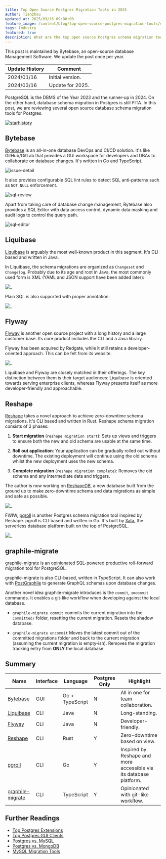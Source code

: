 ```yaml
---
title: Top Open Source Postgres Migration Tools in 2025
author: Tianzhou
updated_at: 2025/03/16 09:00:00
feature_image: /content/blog/top-open-source-postgres-migration-tools/cover.webp
tags: Industry
featured: true
description: What are the top open source Postgres schema migration tools.
---
```


<HintBlock type="info">

This post is maintained by Bytebase, an open-source database Management Software. We update the post once per year.

</HintBlock>

| Update History | Comment          |
| -------------- | ---------------- |
| 2024/01/16     | Initial version. |
| 2024/03/16     | Update for 2025. |

PostgreSQL is the DBMS of the Year 2023 and the runner-up in 2024. On the other hand,
database schema migration in Postgres is still PITA. In this post, we are reviewing several open source
database schema migration tools for Postgres.

[![starhistory](/content/blog/top-open-source-postgres-migration-tools/star-history.webp)](https://star-history.com/#bytebase/bytebase&xataio/pgroll&liquibase/liquibase&flyway/flyway&graphile/migrate&fabianlindfors/reshape&Date)

## Bytebase

[Bytebase](https://github.com/bytebase/bytebase) is an all-in-one database DevOps and CI/CD solution. It's like GitHub/GitLab that provides
a GUI workspace for developers and DBAs to collaborate on database changes. It's written in Go and TypeScript.

![issue-detail](/content/blog/top-open-source-postgres-migration-tools/issue-detail.webp)

It also provides configurable SQL lint rules to detect SQL anti-patterns such as `NOT NULL` enforcement.

![sql-review](/content/blog/top-open-source-postgres-migration-tools/sql-review.webp)

Apart from taking care of database change management, Bytebase also provides a SQL Editor with data
access control, dynamic data masking and audit logs to control the query path.

![sql-editor](/content/blog/top-open-source-postgres-migration-tools/sql-editor.webp)

## Liquibase

[Liquibase](https://github.com/liquibase/liquibase) is arguably the most well-known product in this segment. It's CLI-based and written in Java.

In Liquibase, the schema migrations are organized as `Changeset` and `Changelog`. Probably due to its age and root in Java, the most commonly used form is XML (YAML and JSON support have been added later):

![_](/images/products/liquibase/liquibase-xml.webp)

Plain SQL is also supported with proper annotation:

![_](/images/products/liquibase/liquibase-sql.webp)

## Flyway

[Flyway](https://github.com/flyway/flyway) is another open source project with a long history and a large customer base. Its core product includes the CLI and a Java library.

Flyway has been acquired by Redgate, while it still retains a developer-oriented approach. This can be
felt from its website.

![_](/images/products/flyway/flyway-migration.webp)

Liquibase and Flyway are closely matched in their offerings. The key distinction between them is their target audiences: Liquibase is oriented towards serving enterprise clients, whereas Flyway presents itself as more developer-friendly and approachable.

## Reshape

[Reshape](https://github.com/fabianlindfors/reshape) takes a novel approach to achieve zero-downtime
schema migrations. It's CLI based and written in Rust. Reshape schema migration consists of 3 phases:

1. **Start migration** (`reshape migration start`): Sets up views and triggers to ensure both the new and old schema are usable at the same time.

1. **Roll out application**: Your application can be gradually rolled out without downtime. The existing deployment will continue using the old schema whilst the new deployment uses the new schema.

1. **Complete migration** (`reshape migration complete`): Removes the old schema and any intermediate data and triggers.

The author is now working on [ReshapeDB](https://reshapedb.com/), a new database built from the ground up to make zero-downtime schema and data migrations as simple and safe as possible.

![_](/images/products/reshape/reshape.webp)

FWIW, [pgroll](https://github.com/xataio/pgroll) is another Postgres schema
migration tool inspired by Reshape. pgroll is CLI based and written in Go. It's built by [Xata](https://xata.io/), the serverless database platform built on the top of PostgreSQL.

![_](/images/products/pgroll/pgroll-migration-flow.webp)

## graphile-migrate

[graphile-migrate](https://github.com/graphile/migrate) is an [opinionated](https://github.com/graphile/migrate?tab=readme-ov-file#opinions) SQL-powered productive roll-forward migration tool for PostgreSQL.

graphile-migrate is also CLI-based, written in TypeScript. It can also work with [PostGraphile](https://www.graphile.org/postgraphile/) to generate GraphQL schemas upon database changes.

Another novel idea graphile-migrate introduces is the `commit`, `uncommit` commands. It enables a
git-like workflow when developing against the local database.

- `graphile-migrate commit` commits the current migration into the `committed/` folder, resetting the
  current migration. Resets the shadow database.

- `graphile-migrate uncommit` Moves the latest commit out of the committed migrations folder and back to the current migration
  (assuming the current migration is empty-ish). Removes the migration tracking entry from **ONLY** the local database.

## Summary

| Name                                                    | Interface | Language        | Postgres Only | Highlight                                                          |
| ------------------------------------------------------- | --------- | --------------- | ------------- | ------------------------------------------------------------------ |
| [Bytebase](https://github.com/bytebase/bytebase)        | GUI       | Go + TypeScript | N             | All in one for team collaboration.                                 |
| [Liquibase](https://github.com/liquibase/liquibase)     | CLI       | Java            | N             | Long-standing.                                                     |
| [Flyway](https://github.com/flyway/flyway)              | CLI       | Java            | N             | Developer-friendly.                                                |
| [Reshape](https://github.com/fabianlindfors/reshape)    | CLI       | Rust            | Y             | Zero-downtime based on view.                                       |
| [pgroll](https://github.com/xataio/pgroll)              | CLI       | Go              | Y             | Inspired by Reshape and more accessible via its database platform. |
| [graphile-migrate](https://github.com/graphile/migrate) | CLI       | TypeScript      | Y             | Opinionated with git-like workflow.                                |

## Further Readings

- [Top Postgres Extensions](/blog/top-postgres-extension/)
- [Top Postgres GUI Clients](/blog/top-postgres-gui-client/)
- [Postgres vs. MySQL](/blog/postgres-vs-mysql)
- [Postgres vs. MongoDB](/blog/postgres-vs-mongodb)
- [MySQL Migration Tools](/blog/top-open-source-mysql-migration-tools)
